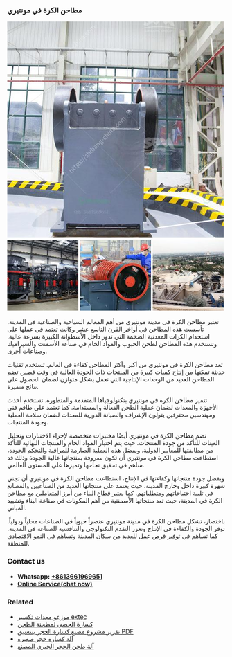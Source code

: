 <h3>مطاحن الكرة في مونتيري</h3><img src='1701853954.jpg' alt=''><p>تعتبر مطاحن الكرة في مدينة مونتيري من أهم المعالم السياحية والصناعية في المدينة. تأسست هذه المطاحن في أواخر القرن التاسع عشر وكانت تعتمد في عملها على استخدام الكرات المعدنية الضخمة التي تدور داخل الأسطوانة الكبيرة بسرعة عالية. وتستخدم هذه المطاحن لطحن الحبوب والمواد الخام في صناعة الأسمنت والسيراميك وصناعات أخرى.</p><p>تعد مطاحن الكرة في مونتيري من أكبر وأكثر المطاحن كفاءة في العالم. تستخدم تقنيات حديثة تمكنها من إنتاج كميات كبيرة من المنتجات ذات الجودة العالية في وقت قصير. تضم المطاحن العديد من الوحدات الإنتاجية التي تعمل بشكل متوازن لضمان الحصول على نتائج متميزة.</p><p>تتميز مطاحن الكرة في مونتيري بتكنولوجياها المتقدمة والمتطورة. تستخدم أحدث الأجهزة والمعدات لضمان عملية الطحن الفعالة والمستدامة. كما تعتمد على طاقم فني ومهندسين محترفين يتولون الإشراف والصيانة الدورية للمعدات لضمان سلامة العملية وجودة المنتجات.</p><p>تضم مطاحن الكرة في مونتيري أيضًا مختبرات متخصصة لإجراء الاختبارات وتحليل العينات للتأكد من جودة المنتجات. حيث يتم اختبار المواد الخام والمنتجات النهائية للتأكد من مطابقتها للمعايير الدولية. وبفضل هذه العملية الصارمة للمراقبة والتحكم الجودة، استطاعت مطاحن الكرة في مونتيري أن تكون معروفة بمنتجاتها عالية الجودة وذلك قد ساهم في تحقيق نجاحها وتميزها على المستوى العالمي.</p><p>وبفضل جودة منتجاتها وكفاءتها في الإنتاج، استطاعت مطاحن الكرة في مونتيري أن تجني شهرة كبيرة داخل وخارج المدينة. حيث يعتمد على منتجاتها العديد من الصناعيين والمصانع في تلبية احتياجاتهم ومتطلباتهم. كما يعتبر قطاع البناء من أبرز المتعاملين مع مطاحن الكرة في المدينة، حيث تعد منتجاتها الأسمنتية من أهم المكونات في صناعة البناء وتشييد المباني.</p><p>باختصار، تشكل مطاحن الكرة في مدينة مونتيري عنصراً حيوياً في الصناعات محلياً ودولياً. توفر الجودة والكفاءة في الإنتاج وتعزز التقدم التكنولوجي والتنافسية للصناعة في المدينة. كما تساهم في توفير فرص عمل للعديد من سكان المدينة وتساهم في النمو الاقتصادي للمنطقة.</p><h3>Contact us</h3><ul><li><strong>Whatsapp:&nbsp;<a href="https://wa.me/8613661969651">+8613661969651</a></strong></li><li><a href="https://swt.shibang-china.com/?git&amp;zhl&amp;مطاحن الكرة في مونتيري"><strong>Online Service(chat now)</strong></a></li></ul><h3>Related</h3><ul><li><a href='موزعو معدات تكسير extec.md'>موزعو معدات تكسير extec</a></li><li><a href='كسارة الحصى لمطحنة الطحن.md'>كسارة الحصى لمطحنة الطحن</a></li><li><a href='تقرير مشروع مصنع كسارة الحجر بتنسيق PDF.md'>تقرير مشروع مصنع كسارة الحجر بتنسيق PDF</a></li><li><a href='آلة كسارة حجر صغيرة.md'>آلة كسارة حجر صغيرة</a></li><li><a href='آلة طحن الحجر الجيري المصنع.md'>آلة طحن الحجر الجيري المصنع</a></li></ul>